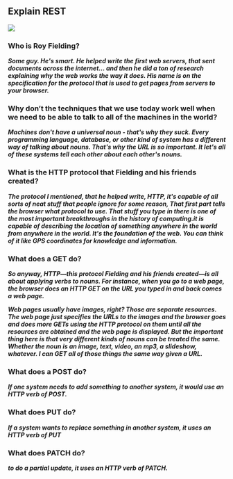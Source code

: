 ## Explain REST
![](https://i1.wp.com/www.burning-glass.com/wp-content/uploads/coding_400x267-1.jpg?fit=400%2C267&ssl=1)
### Who is Roy Fielding?

***Some guy. He's smart. He helped write the first web servers, that sent documents across the internet… and then he did a ton of research explaining why the web works the way it does. His name is on the specification for the protocol that is used to get pages from servers to your browser.***

### Why don’t the techniques that we use today work well when we need to be able to talk to all of the machines in the world?

***Machines don't have a universal noun - that's why they suck. Every programming language, database, or other kind of system has a different way of talking about nouns. That's why the URL is so important. It let's all of these systems tell each other about each other's nouns.***

### What is the HTTP protocol that Fielding and his friends created?
***The protocol I mentioned, that he helped write, HTTP, it's capable of all sorts of neat stuff that people ignore for some reason, That first part tells the browser what protocol to use. That stuff you type in there is one of the most important breakthroughs in the history of computing.it is capable of describing the location of something anywhere in the world from anywhere in the world. It's the foundation of the web. You can think of it like GPS coordinates for knowledge and information.***
### What does a GET do?
***So anyway, HTTP—this protocol Fielding and his friends created—is all about applying verbs to nouns. For instance, when you go to a web page, the browser does an HTTP GET on the URL you typed in and back comes a web page.***

***Web pages usually have images, right? Those are separate resources. The web page just specifies the URLs to the images and the browser goes and does more GETs using the HTTP protocol on them until all the resources are obtained and the web page is displayed. But the important thing here is that very different kinds of nouns can be treated the same. Whether the noun is an image, text, video, an mp3, a slideshow, whatever. I can GET all of those things the same way given a URL.***

### What does a POST do?

***If one system needs to add something to another system, it would use an HTTP verb of POST.***

### What does PUT do?
***If a system wants to replace something in another system, it uses an HTTP verb of PUT***

### What does PATCH do?

***to do a partial update, it uses an HTTP verb of PATCH.***


